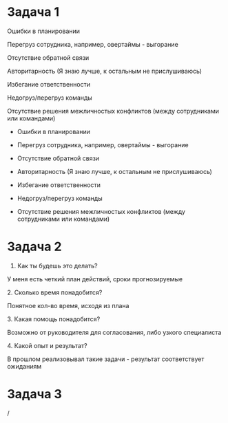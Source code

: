 # Задача 1

Ошибки в планировании

Перегруз сотрудника, например, овертаймы - выгорание

Отсутствие обратной связи

Авторитарность (Я знаю лучше, к остальным не прислушиваюсь)

Избегание ответственности

Недогруз/перегруз команды

Отсутствие решения межличностых конфликтов (между сотрудниками или командами)

- Ошибки в планировании

- Перегруз сотрудника, например, овертаймы - выгорание

- Отсутствие обратной связи

- Авторитарность (Я знаю лучше, к остальным не прислушиваюсь)

- Избегание ответственности

- Недогруз/перегруз команды

- Отсутствие решения межличностых конфликтов (между сотрудниками или командами)

# Задача 2

1. Как ты будешь это делать?

У меня есть четкий план действий, сроки прогнозируемые

2\. Сколько время понадобится?

Понятное кол-во время, исходя из плана

3\. Какая помощь понадобится?

Возможно от руководителя для согласования, либо узкого специалиста

4\. Какой опыт и результат?

В прошлом реализовывал такие задачи - результат соответствует ожиданиям

# Задача 3

/